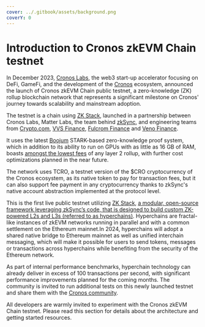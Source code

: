 ```yaml
---
cover: ../.gitbook/assets/background.png
coverY: 0
---
```


# Introduction to Cronos zkEVM Chain testnet



In December 2023, [Cronos Labs](https://cronoslabs.org), the web3 start-up accelerator focusing on DeFi, GameFi, and the development of the [Cronos](https://cronos.org) ecosystem, announced the launch of Cronos zkEVM Chain public testnet, a zero-knowledge (ZK) rollup blockchain network that represents a significant milestone on Cronos' journey towards scalability and mainstream adoption.

The testnet is a chain using [ZK Stack](https://zkstack.io/), launched in a partnership between Cronos Labs, Matter Labs, the team behind [zkSync](https://zksync.io/), and engineering teams from [Crypto.com](https://crypto.com), [VVS Finance](https://vvs.finance/), [Fulcrom Finance](https://fulcrom.finance/en/) and [Veno Finance](https://veno.finance/).

It uses the latest [Boojum](https://zksync.mirror.xyz/HJ2Pj45EJkRdt5Pau-ZXwkV2ctPx8qFL19STM5jdYhc) STARK-based zero-knowledge proof system, which in addition to its  ability to run on GPUs with as little as 16 GB of RAM, boasts [amongst the lowest fees](https://l2fees.info/) of any layer 2 rollup, with further cost optimizations planned in the near future.

The network uses TCRO, a testnet version of the $CRO cryptocurrency of the Cronos ecosystem, as its native token to pay for transaction fees, but it can also support fee payment in any cryptocurrency thanks to zkSync's native account abstraction implemented at the protocol level.

This is the first live public testnet utilizing [ZK Stack](https://era.zksync.io/docs/reference/concepts/hyperscaling.html), [ a modular, open-source framework leveraging zkSync’s code, that is designed to build custom ZK-powered L2s and L3s (referred to as hyperchains)](https://era.zksync.io/docs/reference/concepts/hyperscaling.html). Hyperchains are fractal-like instances of zkEVM networks running in parallel and with a common settlement on the Ethereum mainnet.In 2024, hyperchains will adopt a shared native bridge to Ethereum mainnet as well as unified interchain messaging, which will make it possible for users to send tokens, messages or transactions across hyperchains while benefiting from the security of the Ethereum network.

As part of internal performance benchmarks, hyperchain technology can already deliver in excess of 100 transactions per second, with significant performance improvements planned for the coming months. The community is invited to run additional tests on this newly launched testnet and share them with the [Cronos community](https://discord.com/invite/cronos).

All developers are warmly invited to experiment with the Cronos zkEVM Chain testnet. Please read this section for details about the architecture and getting started resources.

